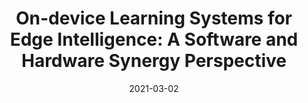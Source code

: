 ---
title: "On-device Learning Systems for Edge Intelligence: A Software and Hardware Synergy Perspective"
authors: 
- Qihua Zhou
- Zhihao Qu
- Song Guo
- Boyuan Luo
- Jingcai Guo
- Zhenda Xu
- Rajendra Akerkar

date: "2021-03-02"
doi: "10.1109/JIOT.2021.3063147"

# Publication type.
# 1 = Conference paper; 2 = Journal article;
# 3 = Preprint Paper; 4 = Report; 5 = Book; 6 = Book section;
# 7 = Thesis; 8 = Patent
publication_types: ["2"]

# Publication name and optional abbreviated publication name.
publication: "*IEEE Internet of Things Journal*"
publication_short: IoTJ (JCR-Q1)


url_pdf: https://ieeexplore.ieee.org/abstract/document/9366901
# url_code: ''
# url_dataset: ''
# url_poster: ''
# url_project: ''
# url_slides: ''
# url_video: ''

---